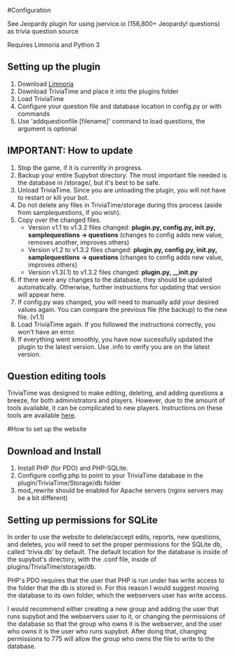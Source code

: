#Configuration

See Jeopardy plugin for using jservice.io (156,800+ Jeopardy! questions) as trivia question source

Requires Limnoria and Python 3

## Setting up the plugin
1. Download [Limnoria][]
2. Download TriviaTime and place it into the plugins folder
3. Load TriviaTime
4. Configure your question file and database location in config.py or with commands
5. Use 'addquestionfile [filename]' command to load questions, the argument is optional

## IMPORTANT: How to update
1. Stop the game, if it is currently in progress.
2. Backup your entire Supybot directory. The most important file needed is the database in /storage/, but it's best to be safe.
3. Unload TriviaTime. Since you are unloading the plugin, you will not have to restart or kill your bot.
4. Do not delete any files in TriviaTime/storage during this process (aside from samplequestions, if you wish).
5. Copy over the changed files.
    * Version v1.1 to v1.3.2 files changed: **plugin.py, config.py, __init__.py, samplequestions -> questions** (changes to config adds new value, removes another, improves others)
    * Version v1.2 to v1.3.2 files changed: **plugin.py, config.py, __init__.py, samplequestions -> questions** (changes to config adds new value, improves others)
    * Version v1.3(.1) to v1.3.2 files changed: **plugin.py, __init.py**
6. If there were any changes to the database, they should be updated automatically. Otherwise, further instructions for updating that version will appear here.
7. If config.py was changed, you will need to manually add your desired values again. You can compare the previous file (the backup) to the new file. (v1.1)
8. Load TriviaTime again. If you followed the instructions correctly, you won't have an error.
9. If everything went smoothly, you have now sucessfully updated the plugin to the latest version. Use .info to verify you are on the latest version.

## Question editing tools
TriviaTime was designed to make editing, deleting, and adding questions a breeze, for both administrators and players. However, due to the amount of tools available, it can be complicated to new players. Instructions on these tools are available [here][].

#How to set up the website

## Download and Install
1. Install PHP (for PDO) and PHP-SQLite.
2. Configure config.php to point to your TriviaTime database in the plugin/TriviaTime/Storage/db folder
3. mod_rewrite should be enabled for Apache servers (nginx servers may be a bit different)

## Setting up permissions for SQLite

In order to use the website to delete/accept edits, reports, new questions, and deletes, you will need to set the proper permissions for the SQLite db, called 'trivia.db' by default. The default location for the database is inside of the supybot's directory, with the .conf file, inside of plugins/TriviaTime/storage/db.

PHP's PDO requires that the user that PHP is run under has write access to the folder that the db is stored in. For this reason I would suggest moving the database to its own folder, which the webservers user has write access.

I would recommend either creating a new group and adding the user that runs supybot and the webservers user to it, or changing the permissions of the database so that the group who owns it is the webserver, and the user who owns it is the user who runs supybot. After doing that, changing permissions to 775 will allow the group who owns the file to write to the database.

  [Limnoria]: https://github.com/ProgVal/Limnoria
  [here]: http://trivialand.org/
